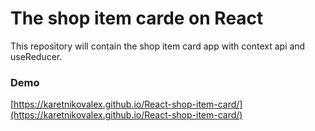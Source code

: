 # The shop item carde on React

This repository will contain the shop item card app with context api and useReducer.

### Demo
[https://karetnikovalex.github.io/React-shop-item-card/](https://karetnikovalex.github.io/React-shop-item-card/)
